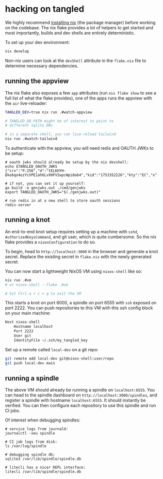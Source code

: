 # hacking on tangled

We highly recommend [installing
nix](https://nixos.org/download/) (the package manager)
before working on the codebase. The nix flake provides a lot
of helpers to get started and most importantly, builds and
dev shells are entirely deterministic.

To set up your dev environment:

```bash
nix develop
```

Non-nix users can look at the `devShell` attribute in the
`flake.nix` file to determine necessary dependencies.

## running the appview

The nix flake also exposes a few `app` attributes (run `nix
flake show` to see a full list of what the flake provides),
one of the apps runs the appview with the `air`
live-reloader:

```bash
TANGLED_DEV=true nix run .#watch-appview

# TANGLED_DB_PATH might be of interest to point to
# different sqlite DBs

# in a separate shell, you can live-reload tailwind
nix run .#watch-tailwind
```

To authenticate with the appview, you will need redis and
OAUTH JWKs to be setup:

```
# oauth jwks should already be setup by the nix devshell:
echo $TANGLED_OAUTH_JWKS
{"crv":"P-256","d":"tELKHYH-Dko6qo4ozYcVPE1ah6LvXHFV2wpcWpi8ab4","kid":"1753352226","kty":"EC","x":"mRzYpLzAGq74kJez9UbgGfV040DxgsXpMbaVsdy8RZs","y":"azqqXzUYywMlLb2Uc5AVG18nuLXyPnXr4kI4T39eeIc"}

# if not, you can set it up yourself:
go build -o genjwks.out ./cmd/genjwks
export TANGLED_OAUTH_JWKS="$(./genjwks.out)"

# run redis in at a new shell to store oauth sessions
redis-server
```

## running a knot

An end-to-end knot setup requires setting up a machine with
`sshd`, `AuthorizedKeysCommand`, and git user, which is
quite cumbersome. So the nix flake provides a
`nixosConfiguration` to do so.

To begin, head to `http://localhost:3000` in the browser and
generate a knot secret. Replace the existing secret in
`flake.nix` with the newly generated secret.

You can now start a lightweight NixOS VM using
`nixos-shell` like so:

```bash
nix run .#vm
# or nixos-shell --flake .#vm

# hit Ctrl-a + c + q to exit the VM
```

This starts a knot on port 6000, a spindle on port 6555
with `ssh` exposed on port 2222. You can push repositories
to this VM with this ssh config block on your main machine:

```bash
Host nixos-shell
    Hostname localhost
    Port 2222
    User git
    IdentityFile ~/.ssh/my_tangled_key
```

Set up a remote called `local-dev` on a git repo:

```bash
git remote add local-dev git@nixos-shell:user/repo
git push local-dev main
```

## running a spindle

The above VM should already be running a spindle on
`localhost:6555`. You can head to the spindle dashboard on
`http://localhost:3000/spindles`, and register a spindle
with hostname `localhost:6555`. It should instantly be
verified. You can then configure each repository to use this
spindle and run CI jobs.

Of interest when debugging spindles:

```
# service logs from journald:
journalctl -xeu spindle

# CI job logs from disk:
ls /var/log/spindle

# debugging spindle db:
sqlite3 /var/lib/spindle/spindle.db

# litecli has a nicer REPL interface:
litecli /var/lib/spindle/spindle.db
```
